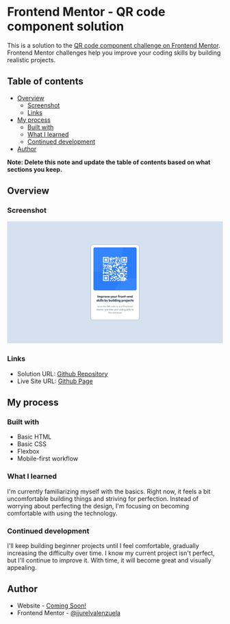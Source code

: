 # Frontend Mentor - QR code component solution

This is a solution to the [QR code component challenge on Frontend Mentor](https://www.frontendmentor.io/challenges/qr-code-component-iux_sIO_H). Frontend Mentor challenges help you improve your coding skills by building realistic projects.

## Table of contents

- [Overview](#overview)
  - [Screenshot](#screenshot)
  - [Links](#links)
- [My process](#my-process)
  - [Built with](#built-with)
  - [What I learned](#what-i-learned)
  - [Continued development](#continued-development)
- [Author](#author)

**Note: Delete this note and update the table of contents based on what sections you keep.**

## Overview

### Screenshot

![](./design/desktop-view.png)

### Links

- Solution URL: [Github Repository](https://github.com/jjurelvalenzuela/qr-component)
- Live Site URL: [Github Page](https://jjurelvalenzuela.github.io/qr-component/)

## My process

### Built with

- Basic HTML
- Basic CSS
- Flexbox
- Mobile-first workflow

### What I learned

I'm currently familiarizing myself with the basics. Right now, it feels a bit uncomfortable building things and striving for perfection. Instead of worrying about perfecting the design, I'm focusing on becoming comfortable with using the technology.

### Continued development

I'll keep building beginner projects until I feel comfortable, gradually increasing the difficulty over time. I know my current project isn't perfect, but I'll continue to improve it. With time, it will become great and visually appealing.

## Author

- Website - [Coming Soon!](#)
- Frontend Mentor - [@jjurelvalenzuela](https://www.frontendmentor.io/profile/jjurelvalenzuela)
